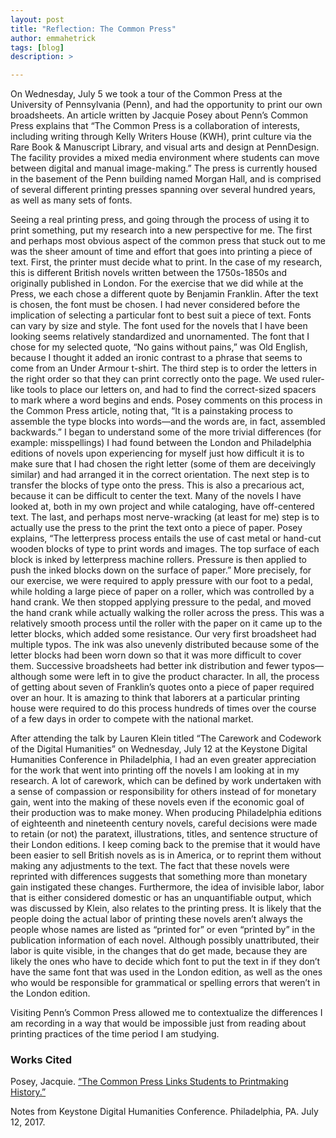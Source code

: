 ```yaml
---
layout: post
title: "Reflection: The Common Press"
author: emmahetrick
tags: [blog]
description: >

---
```


On Wednesday, July 5 we took a tour of the Common Press at the University of Pennsylvania (Penn), and had the opportunity to print our own broadsheets. An article written by Jacquie Posey about Penn’s Common Press explains that “The Common Press is a collaboration of interests, including writing through Kelly Writers House (KWH), print culture via the Rare Book & Manuscript Library, and visual arts and design at PennDesign. The facility provides a mixed media environment where students can move between digital and manual image-making.” The press is currently housed in the basement of the Penn building named Morgan Hall, and is comprised of several different printing presses spanning over several hundred years, as well as many sets of fonts.

Seeing a real printing press, and going through the process of using it to print something, put my research into a new perspective for me. The first and perhaps most obvious aspect of the common press that stuck out to me was the sheer amount of time and effort that goes into printing a piece of text. First, the printer must decide what to print. In the case of my research, this is different British novels written between the 1750s-1850s and originally published in London. For the exercise that we did while at the Press, we each chose a different quote by Benjamin Franklin. After the text is chosen, the font must be chosen. I had never considered before the implication of selecting a particular font to best suit a piece of text. Fonts can vary by size and style. The font used for the novels that I have been looking seems relatively standardized and unornamented. The font that I chose for my selected quote, “No gains without pains,” was Old English, because I thought it added an ironic contrast to a phrase that seems to come from an Under Armour t-shirt. The third step is to order the letters in the right order so that they can print correctly onto the page. We used ruler-like tools to place our letters on, and had to find the correct-sized spacers to mark where a word begins and ends. Posey comments on this process in the Common Press article, noting that, “It is a painstaking process to assemble the type blocks into words—and the words are, in fact, assembled backwards.” I began to understand some of the more trivial differences (for example: misspellings) I had found between the London and Philadelphia editions of novels upon experiencing for myself just how difficult it is to make sure that I had chosen the right letter (some of them are deceivingly similar) and had arranged it in the correct orientation. The next step is to transfer the blocks of type onto the press. This is also a precarious act, because it can be difficult to center the text. Many of the novels I have looked at, both in my own project and while cataloging, have off-centered text. The last, and perhaps most nerve-wracking (at least for me) step is to actually use the press to the print the text onto a piece of paper. Posey explains, “The letterpress process entails the use of cast metal or hand-cut wooden blocks of type to print words and images. The top surface of each block is inked by letterpress machine rollers. Pressure is then applied to push the inked blocks down on the surface of paper.” More precisely, for our exercise, we were required to apply pressure with our foot to a pedal, while holding a large piece of paper on a roller, which was controlled by a hand crank. We then stopped applying pressure to the pedal, and moved the hand crank while actually walking the roller across the press. This was a relatively smooth process until the roller with the paper on it came up to the letter blocks, which added some resistance. Our very first broadsheet had multiple typos. The ink was also unevenly distributed because some of the letter blocks had been worn down so that it was more difficult to cover them. Successive broadsheets had better ink distribution and fewer typos—although some were left in to give the product character. In all, the process of getting about seven of Franklin’s quotes onto a piece of paper required over an hour. It is amazing to think that laborers at a particular printing house were required to do this process hundreds of times over the course of a few days in order to compete with the national market.

After attending the talk by Lauren Klein titled “The Carework and Codework of the Digital Humanities” on Wednesday, July 12 at the Keystone Digital Humanities Conference in Philadelphia, I had an even greater appreciation for the work that went into printing off the novels I am looking at in my research. A lot of carework, which can be defined by work undertaken with a sense of compassion or responsibility for others instead of for monetary gain, went into the making of these novels even if the economic goal of their production was to make money. When producing Philadelphia editions of eighteenth and nineteenth century novels, careful decisions were made to retain (or not) the paratext, illustrations, titles, and sentence structure of their London editions. I keep coming back to the premise that it would have been easier to sell British novels as is in America, or to reprint them without making any adjustments to the text. The fact that these novels were reprinted with differences suggests that something more than monetary gain instigated these changes. Furthermore, the idea of invisible labor, labor that is either considered domestic or has an unquantifiable output, which was discussed by Klein, also relates to the printing press. It is likely that the people doing the actual labor of printing these novels aren’t always the people whose names are listed as “printed for” or even “printed by” in the publication information of each novel. Although possibly unattributed, their labor is quite visible, in the changes that do get made, because they are likely the ones who have to decide which font to put the text in if they don’t have the same font that was used in the London edition, as well as the ones who would be responsible for grammatical or spelling errors that weren’t in the London edition.

Visiting Penn’s Common Press allowed me to contextualize the differences I am recording in a way that would be impossible just from reading about printing practices of the time period I am studying.

### Works Cited

Posey, Jacquie. [“The Common Press Links Students to Printmaking History.”](http://www.upenn.edu/spotlights/common-press-links-students-printmaking-history)

Notes from Keystone Digital Humanities Conference. Philadelphia, PA. July 12, 2017.
